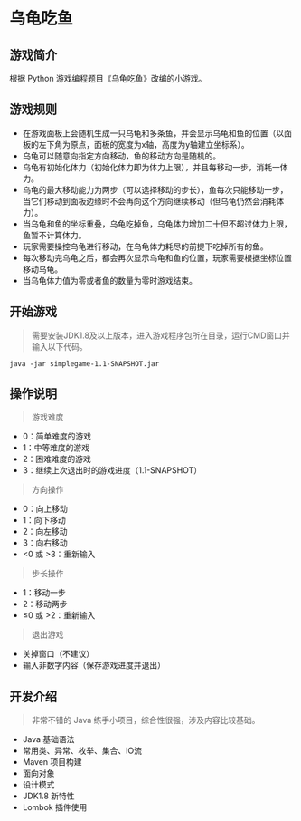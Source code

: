 # 乌龟吃鱼

## 游戏简介

根据 Python 游戏编程题目《乌龟吃鱼》改编的小游戏。

## 游戏规则

* 在游戏面板上会随机生成一只乌龟和多条鱼，并会显示乌龟和鱼的位置（以面板的左下角为原点，面板的宽度为x轴，高度为y轴建立坐标系）。
* 乌龟可以随意向指定方向移动，鱼的移动方向是随机的。
* 乌龟有初始化体力（初始化体力即为体力上限），并且每移动一步，消耗一体力。
* 乌龟的最大移动能力为两步（可以选择移动的步长），鱼每次只能移动一步，当它们移动到面板边缘时不会再向这个方向继续移动（但乌龟仍然会消耗体力）。
* 当乌龟和鱼的坐标重叠，乌龟吃掉鱼，乌龟体力增加二十但不超过体力上限，鱼暂不计算体力。
* 玩家需要操控乌龟进行移动，在乌龟体力耗尽的前提下吃掉所有的鱼。
* 每次移动完乌龟之后，都会再次显示乌龟和鱼的位置，玩家需要根据坐标位置移动乌龟。
* 当乌龟体力值为零或者鱼的数量为零时游戏结束。

## 开始游戏

> 需要安装JDK1.8及以上版本，进入游戏程序包所在目录，运行CMD窗口并输入以下代码。

```
java -jar simplegame-1.1-SNAPSHOT.jar
```

## 操作说明

> 游戏难度

* 0：简单难度的游戏
* 1：中等难度的游戏
* 2：困难难度的游戏
* 3：继续上次退出时的游戏进度（1.1-SNAPSHOT）

> 方向操作

* 0：向上移动
* 1：向下移动
* 2：向左移动
* 3：向右移动
* &lt;0 或 &gt;3：重新输入

> 步长操作

* 1：移动一步
* 2：移动两步
* &le;0 或 &gt;2：重新输入

> 退出游戏

* 关掉窗口（不建议）
* 输入非数字内容（保存游戏进度并退出）

## 开发介绍

> 非常不错的 Java 练手小项目，综合性很强，涉及内容比较基础。

* Java 基础语法
* 常用类、异常、枚举、集合、IO流
* Maven 项目构建
* 面向对象
* 设计模式
* JDK1.8 新特性
* Lombok 插件使用